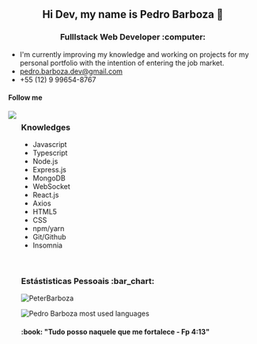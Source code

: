 <h2 align='center'>Hi Dev, my name is Pedro Barboza 👋</h2>

<h3 align='center'>Fulllstack Web Developer :computer:</h3>

- I'm currently improving my knowledge and working on projects for my personal portfolio with the intention of entering the job market.
- pedro.barboza.dev@gmail.com
- +55 (12) 9 99654-8767

<h4>Follow me</h4>
   <div style="display: flex; gap: 10px;">
     <a href="https://www.linkedin.com/in/pedro-barboza-9b7732222/" target="_blank">
         <img src="https://img.shields.io/badge/linkedin-%230077B5.svg?style=for-the-badge&logo=linkedin&logoColor=white"/>
     <a/>
   <div/>

   
        
<h3>Knowledges</h3>
<ul>
  <li>Javascript</li>
  <li>Typescript</li>
  <li>Node.js</li>
  <li>Express.js</li>
  <li>MongoDB</li>
  <li>WebSocket</li>
  <li>React.js</li>
  <li>Axios</li>
  <li>HTML5</li>
  <li>CSS</li>
  <li>npm/yarn</li>
  <li>Git/Github</li>
  <li>Insomnia</li>
</ul>
   
<p>&nbsp;</p>

<h3 align='left'>Estástisticas Pessoais :bar_chart:</h3>

<p align='left'>
    <img align="center" src="https://github-readme-stats.vercel.app/api?username=PeterBarboza&show_icons=true" alt="PeterBarboza"/>
</p>

<p align="left"> <img src="https://github-readme-stats.vercel.app/api/top-langs/?username=PeterBarboza&layout=compact&theme=midnight-purple" alt="Pedro Barboza most used languages" />

      
<h4 align='center'> :book: "Tudo posso naquele que me fortalece - Fp 4:13"</h4>
